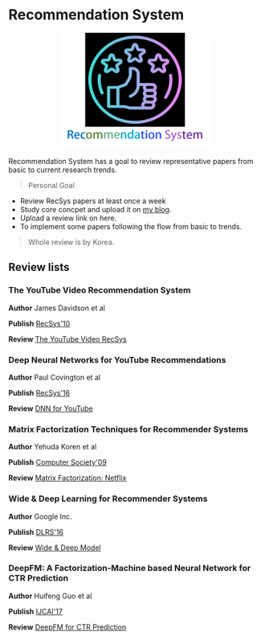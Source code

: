 # Recommendation System

<p align="center">
    <img src="./rec-figure.png" width="300" height="230">
</p>

Recommendation System has a goal to review representative papers from basic to current research trends.

> Personal Goal
* Review RecSys papers at least once a week
* Study core concpet and upload it on [my blog](https://blossominkyung.com/).
* Upload a review link on here.
* To implement some papers following the flow from basic to trends.

> Whole review is by Korea.

## Review lists

### The YouTube Video Recommendation System 
**Author** James Davidson et al

**Publish** [RecSys'10](https://www.inf.unibz.it/~ricci/ISR/papers/p293-davidson.pdf?fbclid=IwAR02saeLLv279WAJy5y5Y1SNLNv91t56vXKWzVpToXZqbQsN-_200f7Zd2g)

**Review** [The YouTube Video RecSys](https://blossominkyung.com/250186a5-9a8d-4b05-bf6c-bb59ef7d334d)

### Deep Neural Networks for YouTube Recommendations
**Author** Paul Covington et al

**Publish** [RecSys'16](https://static.googleusercontent.com/media/research.google.com/ko//pubs/archive/45530.pdf?fbclid=IwAR3cUcBD5z7a1a97SQAO9akIykyugO_jfMHKGzw_BuezPUSmLBTXFKZxDCQ)

**Review** [DNN for YouTube](https://blossominkyung.com/4834a9c0-091d-423a-995e-2f8dfc1dc702)

### Matrix Factorization Techniques for Recommender Systems
**Author** Yehuda Koren et al

**Publish** [Computer Society'09](https://datajobs.com/data-science-repo/Recommender-Systems-%5BNetflix%5D.pdf)

**Review** [Matrix Factorization: Netflix](https://blossominkyung.com/47ebfb7d-efce-47ec-97b4-1540c13b26b3)

### Wide & Deep Learning for Recommender Systems
**Author** Google Inc.

**Publish** [DLRS'16](https://arxiv.org/pdf/1606.07792.pdf)

**Review** [Wide & Deep Model](https://blossominkyung.com/01594455-9327-4393-9c85-ba5c6f16698d)

### DeepFM: A Factorization-Machine based Neural Network for CTR Prediction
**Author** Huifeng Guo et al

**Publish** [IJCAI'17](https://arxiv.org/pdf/1703.04247.pdf)

**Review** [DeepFM for CTR Prediction](https://blossominkyung.com/1e717a30-653a-4c0a-bb89-8800e9183798)
